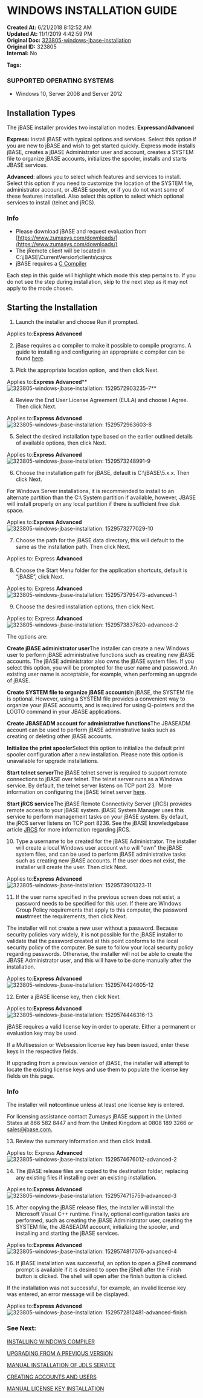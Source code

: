 # WINDOWS INSTALLATION GUIDE

**Created At:** 6/21/2018 8:12:52 AM  
**Updated At:** 11/1/2019 4:42:59 PM  
**Original Doc:** [323805-windows-jbase-installation](https://docs.jbase.com/36690-installation-guides/323805-windows-jbase-installation)  
**Original ID:** 323805  
**Internal:** No  

**Tags:**
<badge text='microsoft' vertical='middle' />
<badge text='windows 10' vertical='middle' />
<badge text='server 2008' vertical='middle' />
<badge text='server 2016' vertical='middle' />
<badge text='server 2012' vertical='middle' />
<badge text='installation' vertical='middle' />
<badge text='windows' vertical='middle' />







### SUPPORTED OPERATING SYSTEMS 

- Windows 10, Server 2008 and Server 2012




## Installation Types

The jBASE installer provides two installation modes: **Express**and**Advanced**

**Express:** install jBASE with typical options and services. Select this option if you are new to jBASE and wish to get started quickly. Express mode installs jBASE, creates a jBASE Administrator user and account, creates a SYSTEM file to organize jBASE accounts, initializes the spooler, installs and starts JBASE services.

**Advanced**: allows you to select which features and services to install. Select this option if you need to customize the location of the SYSTEM file, administrator account, or JBASE spooler, or if you do not want some of these features installed. Also select this option to select which optional services to install (telnet and jRCS).

### Info

- Please download jBASE and request evaluation from [https://www.zumasys.com/downloads/](https://www.zumasys.com/downloads/)
- The jRemote client will be located in C:\jBASE\CurrentVersion\clients\csjrcs
- jBASE requires a [C Compiler](./../windows-compiler-installation)


Each step in this guide will highlight which mode this step pertains to. If you do not see the step during installation, skip to the next step as it may not apply to the mode chosen.



## Starting the Installation 

1. Launch the installer and choose Run if prompted.

Applies to:**Express** **Advanced**



2. jBase requires a c compiler to make it possible to compile programs. A guide to installing and configuring an appropriate c compiler can be found [here](./../windows-compiler-installation).



3. Pick the appropriate location option,  and then click Next.

Applies to:**Express** **Advanced****![323805-windows-jbase-installation: 1529572903235-7](./1529572903235-7.jpg)**



4. Review the End User License Agreement (EULA) and choose I Agree. Then click Next.

Applies to:**Express** **Advanced**![323805-windows-jbase-installation: 1529572963603-8](./1529572963603-8.png)



5. Select the desired installation type based on the earlier outlined details of available options, then click Next.

Applies to:**Express** **Advanced**![323805-windows-jbase-installation: 1529573248991-9](./1529573248991-9.png)



6. Choose the installation path for jBASE, default is C:\jBASE\5.x.x. Then click Next.

For Windows Server installations, it is recommended to install to an alternate partition than the C:\ System partition if available, however, JBASE will install properly on any local partition if there is sufficient free disk space.

Applies to:**Express** **Advanced**![323805-windows-jbase-installation: 1529573277029-10](./1529573277029-10.png)



7. Choose the path for the jBASE data directory, this will default to the same as the installation path. Then click Next.

Applies to: Express **Advanced**



8. Choose the Start Menu folder for the application shortcuts, default is “jBASE”, click Next.

Applies to: Express **Advanced**![323805-windows-jbase-installation: 1529573795473-advanced-1](./1529573795473-advanced-1.png)



9. Choose the desired installation options, then click Next.

Applies to: Express **Advanced**![323805-windows-jbase-installation: 1529573837620-advanced-2](./1529573837620-advanced-2.png)



The options are:

**Create jBASE administrator user**The installer can create a new Windows user to perform jBASE administrative functions such as creating new jBASE accounts. The jBASE administrator also owns the jBASE system files. If you select this option, you will be prompted for the user name and password. An existing user name is acceptable, for example, when performing an upgrade of jBASE.

**Create SYSTEM file to organize jBASE accounts**In jBASE, the SYSTEM file is optional. However, using a SYSTEM file provides a convenient way to organize your jBASE accounts, and is required for using Q-pointers and the LOGTO command in your JBASE applications.

**Create JBASEADM account for administrative functions**The JBASEADM account can be used to perform jBASE administrative tasks such as creating or deleting other jBASE accounts.

**Initialize the print spooler**Select this option to initialize the default print spooler configuration after a new installation. Please note this option is unavailable for upgrade installations.

**Start telnet server**The jBASE telnet server is required to support remote connections to jBASE over telnet. The telnet server runs as a Windows service. By default, the telnet server listens on TCP port 23.  More information on configuring the jBASE telnet server [here](https://static.zumasys.com/jbase/r99/knowledgebase/manuals/3.0/30manpages/man/telnet1.htm).

**Start jRCS service**The jBASE Remote Connectivity Server (jRCS) provides remote access to your jBASE system. jBASE System Manager uses this service to perform management tasks on your jBASE system. By default, the jRCS server listens on TCP port 8236. See the jBASE knowledgebase article [JRCS](https://static.zumasys.com/jbase/r99/knowledgebase/manuals/3.0/30manpages/man/JRCS_JRCS.htm) for more information regarding jRCS.



10. Type a username to be created for the jBASE Administrator. The installer will create a local Windows user account who will "own" the jBASE system files, and can be used to perform jBASE administrative tasks such as creating new jBASE accounts. If the user does not exist, the installer will create the user. Then click Next.

Applies to:**Express** **Advanced**![323805-windows-jbase-installation: 1529573901323-11](./1529573901323-11.png)



11. If the user name specified in the previous screen does not exist, a password needs to be specified for this user. If there are Windows Group Policy requirements that apply to this computer, the password **must**meet the requirements, then click Next.

The installer will not create a new user without a password. Because security policies vary widely, it is not possible for the jBASE installer to validate that the password created at this point conforms to the local security policy of the computer. Be sure to follow your local security policy regarding passwords. Otherwise, the installer will not be able to create the JBASE Administrator user, and this will have to be done manually after the installation.

Applies to:**Express** **Advanced**![323805-windows-jbase-installation: 1529574424605-12](./1529574424605-12.png)



12. Enter a jBASE license key, then click Next.

Applies to:**Express Advanced**![323805-windows-jbase-installation: 1529574446316-13](./1529574446316-13.png)

jBASE requires a valid license key in order to operate. Either a permanent or evaluation key may be used.

If a Multisession or Websession license key has been issued, enter these keys in the respective fields.

If upgrading from a previous version of jBASE, the installer will attempt to locate the existing license keys and use them to populate the license key fields on this page.

### Info

The installer will **not**continue unless at least one license key is entered.

For licensing assistance contact Zumasys jBASE support in the United States at 866 582 8447 and from the United Kingdom at 0808 189 3266 or [sales@jbase.com.](mailto:sales@jbase.com)





13. Review the summary information and then click Install.

Applies to: Express **Advanced**![323805-windows-jbase-installation: 1529574676012-advanced-2](./1529574676012-advanced-2.png)



14. The jBASE release files are copied to the destination folder, replacing any existing files if installing over an existing installation.

Applies to:**Express** **Advanced**![323805-windows-jbase-installation: 1529574715759-advanced-3](./1529574715759-advanced-3.png)



15. After copying the jBASE release files, the installer will install the Microsoft Visual C++ runtime. Finally, optional configuration tasks are performed, such as creating the jBASE Administrator user, creating the SYSTEM file, the JBASEADM account, initializing the spooler, and installing and starting the jBASE services.

Applies to:**Express** **Advanced**![323805-windows-jbase-installation: 1529574817076-advanced-4](./1529574817076-advanced-4.png)



16. If jBASE installation was successful, an option to open a jShell command prompt is available if it is desired to open the jShell after the Finish button is clicked. The shell will open after the finish button is clicked.

If the installation was not successful, for example, an invalid license key was entered, an error message will be displayed.

Applies to:**Express** **Advanced**![323805-windows-jbase-installation: 1529572812481-advanced-finish](./1529572812481-advanced-finish.png)



### See Next:

[INSTALLING WINDOWS COMPILER](./../windows-compiler-installation)

[UPGRADING FROM A PREVIOUS VERSION](./../upgrading-from-a-previous-version)

[MANUAL INSTALLATION OF JDLS SERVICE](./../../../jbase/manual-installation-of-jdls-service)

[CREATING ACCOUNTS AND USERS](./../create-accounts-and-users)

[MANUAL LICENSE KEY INSTALLATION](./../manual-license-key-installation)






